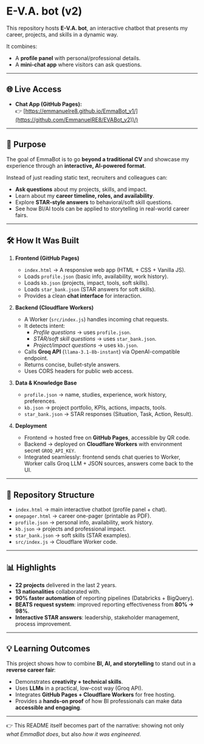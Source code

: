 # E-V.A. bot (v2)

This repository hosts **E-V.A. bot**, an interactive chatbot that presents my career, projects, and skills in a dynamic way.  

It combines:  
- A **profile panel** with personal/professional details.  
- A **mini-chat app** where visitors can ask questions.  

---

## 🌐 Live Access

- **Chat App (GitHub Pages):**  
  👉 [https://emmanuelre8.github.io/EmmaBot_v1/](https://github.com/EmmanuelRE8/EVABot_v2))/)  


---

## 🎯 Purpose

The goal of EmmaBot is to go **beyond a traditional CV** and showcase my experience through an **interactive, AI-powered format**.  

Instead of just reading static text, recruiters and colleagues can:  
- **Ask questions** about my projects, skills, and impact.  
- Learn about my **career timeline, roles, and availability**.  
- Explore **STAR-style answers** to behavioral/soft skill questions.  
- See how BI/AI tools can be applied to storytelling in real-world career fairs.  

---

## 🛠️ How It Was Built

1. **Frontend (GitHub Pages)**  
   - `index.html` → A responsive web app (HTML + CSS + Vanilla JS).  
   - Loads `profile.json` (basic info, availability, work history).  
   - Loads `kb.json` (projects, impact, tools, soft skills).  
   - Loads `star_bank.json` (STAR answers for soft skills).  
   - Provides a clean **chat interface** for interaction.  

2. **Backend (Cloudflare Workers)**  
   - A Worker (`src/index.js`) handles incoming chat requests.  
   - It detects intent:  
     - *Profile questions* → uses `profile.json`.  
     - *STAR/soft skill questions* → uses `star_bank.json`.  
     - *Project/impact questions* → uses `kb.json`.  
   - Calls **Groq API** (`llama-3.1-8b-instant`) via OpenAI-compatible endpoint.  
   - Returns concise, bullet-style answers.  
   - Uses CORS headers for public web access.  

3. **Data & Knowledge Base**  
   - `profile.json` → name, studies, experience, work history, preferences.  
   - `kb.json` → project portfolio, KPIs, actions, impacts, tools.  
   - `star_bank.json` → STAR responses (Situation, Task, Action, Result).  

4. **Deployment**  
   - Frontend → hosted free on **GitHub Pages**, accessible by QR code.  
   - Backend → deployed on **Cloudflare Workers** with environment secret `GROQ_API_KEY`.  
   - Integrated seamlessly: frontend sends chat queries to Worker, Worker calls Groq LLM + JSON sources, answers come back to the UI.  

---

## 📂 Repository Structure

- `index.html` → main interactive chatbot (profile panel + chat).  
- `onepager.html` → career one-pager (printable as PDF).  
- `profile.json` → personal info, availability, work history.  
- `kb.json` → projects and professional impact.  
- `star_bank.json` → soft skills (STAR examples).  
- `src/index.js` → Cloudflare Worker code.  

---

## 📊 Highlights

- **22 projects** delivered in the last 2 years.  
- **13 nationalities** collaborated with.  
- **90% faster automation** of reporting pipelines (Databricks + BigQuery).  
- **BEATS request system**: improved reporting effectiveness from **80% → 98%**.  
- **Interactive STAR answers**: leadership, stakeholder management, process improvement.  

---


## 💡 Learning Outcomes

This project shows how to combine **BI, AI, and storytelling** to stand out in a **reverse career fair**:  

- Demonstrates **creativity + technical skills**.  
- Uses **LLMs** in a practical, low-cost way (Groq API).  
- Integrates **GitHub Pages + Cloudflare Workers** for free hosting.  
- Provides a **hands-on proof** of how BI professionals can make data **accessible and engaging**.  

---

👉 This README itself becomes part of the narrative: showing not only *what EmmaBot does*, but also *how it was engineered*.  
